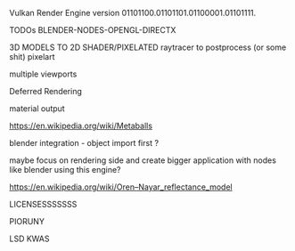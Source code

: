 Vulkan Render Engine version 01101100.01101101.01100001.01101111. 

TODOs 
BLENDER-NODES-OPENGL-DIRECTX

3D MODELS TO 2D SHADER/PIXELATED
raytracer to postprocess (or some shit) pixelart 

multiple viewports

Deferred Rendering

material output

https://en.wikipedia.org/wiki/Metaballs

blender integration - object import first ? 

maybe focus on rendering side and create bigger application with nodes like blender using this engine? 


https://en.wikipedia.org/wiki/Oren–Nayar_reflectance_model





LICENSESSSSSSS



PIORUNY 


LSD  KWAS
